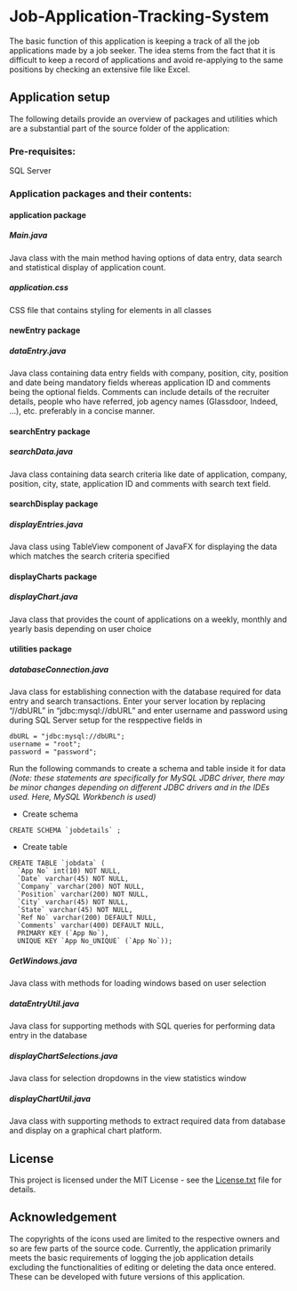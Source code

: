 # Job-Application-Tracking-System
The basic function of this application is keeping a track of all the job applications made by a job seeker. The idea stems from the fact that it is difficult to keep a record of applications and avoid re-applying to the same positions by checking an extensive file like Excel.

## Application setup
The following details provide an overview of packages and utilities which are a substantial part of the source folder of the application:

### Pre-requisites:
SQL Server

### Application packages and their contents:

#### application package
##### Main.java
Java class with the main method having options of data entry, data search and statistical display of application count.
##### application.css
CSS file that contains styling for elements in all classes
#### newEntry package
#####  dataEntry.java
Java class containing data entry fields with company, position, city, position and date being mandatory fields whereas application ID and comments being the optional fields. Comments can include details of the recruiter details, people who have referred, job agency names (Glassdoor, Indeed, …), etc. preferably in a concise manner.
#### searchEntry package
##### searchData.java
Java class containing data search criteria like date of application, company, position, city, state, application ID and comments with search text field.
#### searchDisplay package
##### displayEntries.java
Java class using TableView component of JavaFX for displaying the data which matches the search criteria specified
#### displayCharts package
##### displayChart.java
Java class that provides the count of applications on a weekly, monthly and yearly basis depending on user choice
#### utilities package
##### databaseConnection.java
Java class for establishing connection with the database required for data entry and search transactions.
Enter your server location by replacing “//dbURL” in “jdbc:mysql://dbURL” and enter username and password using during SQL Server setup for the resppective fields in
```
dbURL = "jdbc:mysql://dbURL";
username = "root";
password = "password";
```
Run the following commands to create a schema and table inside it for data *(Note: these statements are specifically for MySQL JDBC driver, there may be minor changes depending on different JDBC drivers and in the IDEs used. Here, MySQL Workbench is used)*
* Create schema 
```
CREATE SCHEMA `jobdetails` ;
```
* Create table
```
CREATE TABLE `jobdata` (
  `App No` int(10) NOT NULL,
  `Date` varchar(45) NOT NULL,
  `Company` varchar(200) NOT NULL,
  `Position` varchar(200) NOT NULL,
  `City` varchar(45) NOT NULL,
  `State` varchar(45) NOT NULL,
  `Ref No` varchar(200) DEFAULT NULL,
  `Comments` varchar(400) DEFAULT NULL,
  PRIMARY KEY (`App No`),
  UNIQUE KEY `App No_UNIQUE` (`App No`));
  ```
##### GetWindows.java
Java class with methods for loading windows based on user selection
##### dataEntryUtil.java
Java class for supporting methods with SQL queries for performing data entry in the database
##### displayChartSelections.java
Java class for selection dropdowns in the view statistics window
##### displayChartUtil.java
Java class with supporting methods to extract required data from database and display on a graphical chart platform.
 
## License
This project is licensed under the MIT License - see the [License.txt](LICENSE.txt) file for details.

## Acknowledgement
The copyrights of the icons used are limited to the respective owners and so are few parts of the source code. 
Currently, the application primarily meets the basic requirements of logging the job application details excluding the functionalities of editing or deleting the data once entered. These can be developed with future versions of this application.
